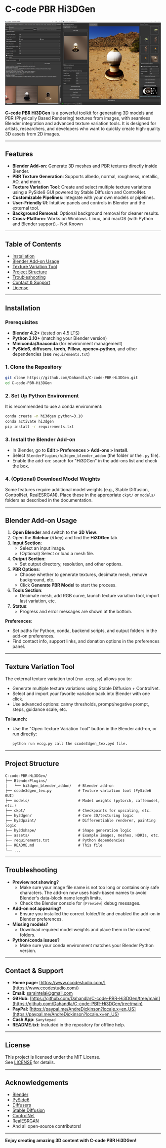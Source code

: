 # C-code PBR Hi3DGen

![image](https://github.com/Dahandla/Ccode-3D-Generator/blob/91f167015bf95ba6800e6672ae603b177e1028da/screenshot6.png)

**C-code PBR Hi3DGen** is a powerful toolkit for generating 3D models and PBR (Physically Based Rendering) textures from images, with seamless Blender integration and advanced texture variation tools. It is designed for artists, researchers, and developers who want to quickly create high-quality 3D assets from 2D images.

---

## Features

- **Blender Add-on**: Generate 3D meshes and PBR textures directly inside Blender.
- **PBR Texture Generation**: Supports albedo, normal, roughness, metallic, AO, and more.
- **Texture Variation Tool**: Create and select multiple texture variations using a PySide6 GUI powered by Stable Diffusion and ControlNet.
- **Customizable Pipelines**: Integrate with your own models or pipelines.
- **User-Friendly UI**: Intuitive panels and controls in Blender and the external tool.
- **Background Removal**: Optional background removal for cleaner results.
- **Cross-Platform**: Works on Windows.
 Linux, and macOS (with Python and Blender support).- Not Known

---

## Table of Contents

- [Installation](#installation)
- [Blender Add-on Usage](#blender-add-on-usage)
- [Texture Variation Tool](#texture-variation-tool)
- [Project Structure](#project-structure)
- [Troubleshooting](#troubleshooting)
- [Contact & Support](#contact--support)
- [License](#license)

---

## Installation

### Prerequisites

- **Blender 4.2+** (tested on 4.5 LTS)
- **Python 3.10+** (matching your Blender version)
- **Miniconda/Anaconda** (for environment management)
- **PySide6**, **diffusers**, **torch**, **Pillow**, **opencv-python**, and other dependencies (see `requirements.txt`)

### 1. Clone the Repository

```bash
git clone https://github.com/Dahandla/C-code-PBR-Hi3DGen.git
cd C-code-PBR-Hi3DGen
```

### 2. Set Up Python Environment

It is recommended to use a conda environment:

```bash
conda create -n hi3dgen python=3.10
conda activate hi3dgen
pip install -r requirements.txt
```

### 3. Install the Blender Add-on

- In Blender, go to **Edit > Preferences > Add-ons > Install**.
- Select `BlenderPlugins/hi3dgen_blender_addon` (the folder or the `.py` file).
- Enable the add-on: search for "Hi3DGen" in the add-ons list and check the box.

### 4. (Optional) Download Model Weights

Some features require additional model weights (e.g., Stable Diffusion, ControlNet, RealESRGAN). Place these in the appropriate `ckpt/` or `models/` folders as described in the documentation.

---

## Blender Add-on Usage

1. **Open Blender** and switch to the **3D View**.
2. Open the **Sidebar** (`N` key) and find the **Hi3DGen** tab.
3. **Input Section**:  
   - Select an input image.
   - (Optional) Select or load a mesh file.
4. **Output Section**:  
   - Set output directory, resolution, and other options.
5. **PBR Options**:  
   - Choose whether to generate textures, decimate mesh, remove background, etc.
   - Click **Generate PBR Model** to start the process.
6. **Tools Section**:  
   - Decimate mesh, add RGB curve, launch texture variation tool, import last variation, etc.
7. **Status**:  
   - Progress and error messages are shown at the bottom.

**Preferences**:  
- Set paths for Python, conda, backend scripts, and output folders in the add-on preferences.
- Find contact info, support links, and donation options in the preferences panel.

---

## Texture Variation Tool

The external texture variation tool (`run eccg.py`) allows you to:

- Generate multiple texture variations using Stable Diffusion + ControlNet.
- Select and import your favorite variation back into Blender with one click.
- Use advanced options: canny thresholds, prompt/negative prompt, steps, guidance scale, etc.

**To launch:**
- Use the "Open Texture Variation Tool" button in the Blender add-on, or run directly:
  ```bash
  python run eccg.py call the ccode3dgen_tex.pyd file.
  ```

---

## Project Structure

```
C-code-PBR-Hi3DGen/
├── BlenderPlugins/
│   └── hi3dgen_blender_addon/   # Blender add-on
├── ccode3dgen_tex.py            # Texture variation tool (PySide6 GUI)
├── models/                      # Model weights (pytorch, caffemodel, etc.)
├── ckpt/                        # Checkpoints for upscaling, etc.
├── hy3dgen/                     # Core 3D/texturing logic
├── hy3dpaint/                   # Differentiable renderer, painting logic
├── hy3dshape/                   # Shape generation logic
├── assets/                      # Example images, meshes, HDRIs, etc.
├── requirements.txt             # Python dependencies
├── README.md                    # This file
└── ...
```

---

## Troubleshooting

- **Preview not showing?**  
  - Make sure your image file name is not too long or contains only safe characters. The add-on now uses hash-based names to avoid Blender's data-block name length limits.
  - Check the Blender console for `[Preview]` debug messages.
- **Add-on not appearing?**  
  - Ensure you installed the correct folder/file and enabled the add-on in Blender preferences.
- **Missing models?**  
  - Download required model weights and place them in the correct folders.
- **Python/conda issues?**  
  - Make sure your conda environment matches your Blender Python version.

---

## Contact & Support

- **Home page:** [https://www.ccodestudio.com/](https://www.ccodestudio.com/)
- **Email:** saraintelai@gmail.com
- **GitHub:** [https://github.com/Dahandla/C-code-PBR-Hi3DGen/tree/main](https://github.com/Dahandla/C-code-PBR-Hi3DGen/tree/main)
- **PayPal:** [https://paypal.me/AndreDickinson?locale.x=en_US](https://paypal.me/AndreDickinson?locale.x=en_US)
- **Cash App:** `$anykeyad`
- **README.txt:** Included in the repository for offline help.

---

## License

This project is licensed under the MIT License.  
See [LICENSE](LICENSE) for details.

---

## Acknowledgements

- [Blender](https://www.blender.org/)
- [PySide6](https://wiki.qt.io/Qt_for_Python)
- [Diffusers](https://github.com/huggingface/diffusers)
- [Stable Diffusion](https://stability.ai/)
- [ControlNet](https://github.com/lllyasviel/ControlNet)
- [RealESRGAN](https://github.com/xinntao/Real-ESRGAN)
- And all open-source contributors!

---

**Enjoy creating amazing 3D content with C-code PBR Hi3DGen!** 
